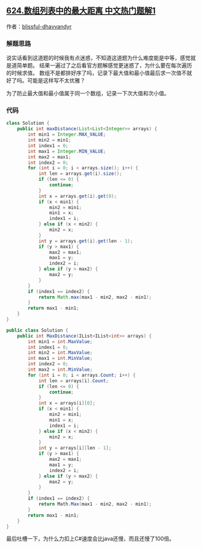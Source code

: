 ## [624.数组列表中的最大距离 中文热门题解1](https://leetcode.cn/problems/maximum-distance-in-arrays/solutions/100000/zhi-xu-yi-ci-bian-li-ji-lu-zui-da-zhi-he-11kl)

作者：[blissful-dhavvandyr](https://leetcode.cn/u/blissful-dhavvandyr)

### 解题思路
说实话看到这道题的时候我有点迷惑，不知道这道题为什么难度能是中等，感觉就是道简单题。
结果一遍过了之后看官方题解感觉更迷惑了，为什么要在每次遍历的时候求值。
数组不是都排好序了吗，记录下最大值和最小值最后求一次值不就好了吗。可能是这样写不太优雅？

为了防止最大值和最小值属于同一个数组，记录一下次大值和次小值。
### 代码

```java []
class Solution {
    public int maxDistance(List<List<Integer>> arrays) {
        int min1 = Integer.MAX_VALUE;
        int min2 = min1;
        int index1 = 0;
        int max1 = Integer.MIN_VALUE;
        int max2 = max1;
        int index2 = 0;
        for (int i = 0; i < arrays.size(); i++) {
            int len = arrays.get(i).size();
            if (len <= 0) {
                continue;
            }
            int x = arrays.get(i).get(0);
            if (x < min1) {
                min2 = min1;
                min1 = x;
                index1 = i;
            } else if (x < min2) {
                min2 = x;
            }
            int y = arrays.get(i).get(len - 1);
            if (y > max1) {
                max2 = max1;
                max1 = y;
                index2 = i;
            } else if (y > max2) {
                max2 = y;
            }
        }
        if (index1 == index2) {
            return Math.max(max1 - min2, max2 - min1);
        }
        return max1 - min1;
    }
}
```
```C# []
public class Solution {
    public int MaxDistance(IList<IList<int>> arrays) {
        int min1 = int.MaxValue;
        int index1 = 0;
        int min2 = int.MaxValue;
        int max1 = int.MinValue;
        int index2 = 0;
        int max2 = int.MinValue;
        for (int i = 0; i < arrays.Count; i++) {
            int len = arrays[i].Count;
            if (len <= 0) {
                continue;
            }
            int x = arrays[i][0];
            if (x < min1) {
                min2 = min1;
                min1 = x;
                index1 = i;
            } else if (x < min2) {
                min2 = x;
            }
            int y = arrays[i][len - 1];
            if (y > max1) {
                max2 = max1;
                max1 = y;
                index2 = i;
            } else if (y > max2) {
                max2 = y;
            }
        }
        if (index1 == index2) {
            return Math.Max(max1 - min2, max2 - min1);
        }
        return max1 - min1;
    }
}
```
最后吐槽一下，为什么力扣上C#速度会比java还慢，而且还慢了100倍。


